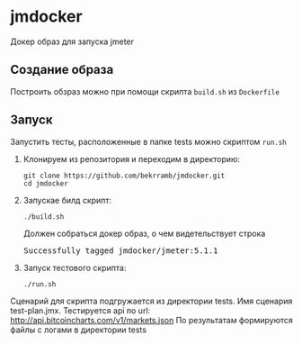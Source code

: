 # jmdocker

Докер образ для запуска jmeter

## Создание образа

Построить обзраз можно при помощи  скрипта `build.sh` из  `Dockerfile`

## Запуск

Запустить тесты, расположенные в папке tests можно скриптом `run.sh`


1. Клонируем из репозитория и переходим в директорию:

   ```
   git clone https://github.com/bekrramb/jmdocker.git
   cd jmdocker
   ```

2. Запускае билд скрипт:

   ```
   ./build.sh
   ```

   Должен собраться докер образ, о чем видетельствует строка
   
   <tt>Successfully tagged jmdocker/jmeter:5.1.1</tt>

3. Запуск тестового скрипта:

   ```
   ./run.sh
   ```

  Сценарий для скрипта подгружается из директории tests. Имя сценария test-plan.jmx.
  Тестируется api по url: http://api.bitcoincharts.com/v1/markets.json
  По результатам формируются файлы с логами в директории tests


